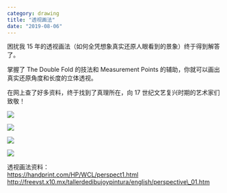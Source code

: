 ```yaml
---
category: drawing
title: "透视画法"
date: "2019-08-06"
---
```


困扰我 15 年的透视画法（如何全凭想象真实还原人眼看到的景象）终于得到解答了。

掌握了 The Double Fold 的技法和 Measurement Points 的辅助，你就可以画出真实还原角度和长度的立体透视。

在网上查了好多资料，终于找到了真理所在，向 17 世纪文艺复兴时期的艺术家们致敬！

![](https://goooooouwa.eu.org:8143/static/images/dj4uectu4aewces.jpeg)

![](https://goooooouwa.eu.org:8143/static/images/dj4uecsuuaaxbou.jpeg)

![](https://goooooouwa.eu.org:8143/static/images/dj4uecsv4aedjjc.jpeg)

![](https://goooooouwa.eu.org:8143/static/images/dj4uecrvsaeot59.jpeg)

透视画法资料：  
https://handprint.com/HP/WCL/perspect1.html  
http://freevst.x10.mx/tallerdedibujoypintura/english/perspective\_01.htm
